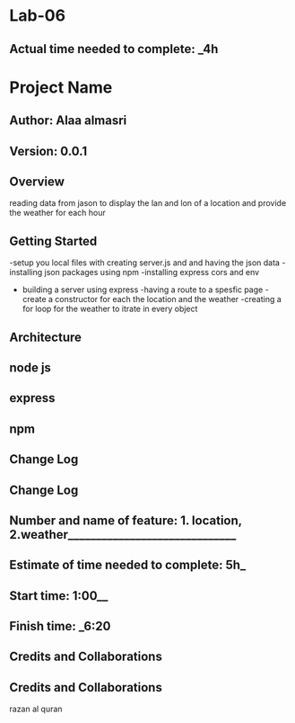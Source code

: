 # Lab-06
## Actual time needed to complete: ___4h__
# Project Name

## **Author**: Alaa almasri
## **Version**: 0.0.1

## Overview
reading data from jason to display the lan and lon of a location and provide the weather for each hour
## Getting Started
-setup you local files with creating server.js and and having the json data
-installing  json packages using npm 
-installing express cors and env
- building a server using express
-having a route to a spesfic page
-create a constructor for each the location and the weather
-creating a for loop for the weather to itrate in every object


## Architecture
<!-- Provide a detailed description of the application design. What technologies (languages, libraries, etc) you're using, and any other relevant design information. -->
 ## **node js**
 ## **express**
  ## **npm**

## Change Log
## Change Log

## Number and name of feature: 1. location, 2.weather______________________________

## Estimate of time needed to complete: __5h___

## Start time: __1:00____

## Finish time: ___6:20__
## Credits and Collaborations

## Credits and Collaborations
razan al quran 